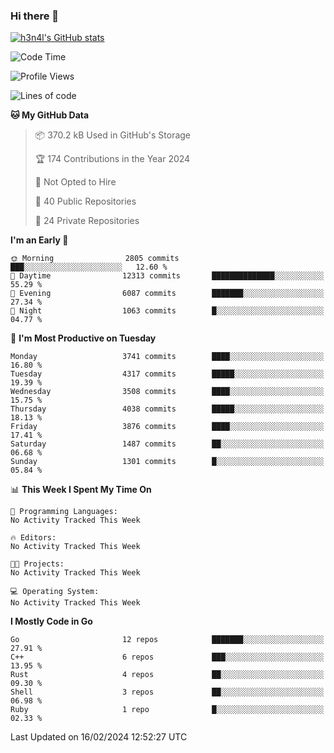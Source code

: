 ### Hi there 👋

[![h3n4l's GitHub stats](https://github-readme-stats.vercel.app/api?username=h3n4l&count_private=true&show_icons=true&theme=radical)](https://github.com/h3n4l/github-readme-stats)

<!--START_SECTION:waka-->
![Code Time](http://img.shields.io/badge/Code%20Time-1%2C836%20hrs%2017%20mins-blue)

![Profile Views](http://img.shields.io/badge/Profile%20Views-0-blue)

![Lines of code](https://img.shields.io/badge/From%20Hello%20World%20I%27ve%20Written-6.1%20million%20lines%20of%20code-blue)

**🐱 My GitHub Data** 

> 📦 370.2 kB Used in GitHub's Storage 
 > 
> 🏆 174 Contributions in the Year 2024
 > 
> 🚫 Not Opted to Hire
 > 
> 📜 40 Public Repositories 
 > 
> 🔑 24 Private Repositories 
 > 
**I'm an Early 🐤** 

```text
🌞 Morning                2805 commits        ███░░░░░░░░░░░░░░░░░░░░░░   12.60 % 
🌆 Daytime                12313 commits       ██████████████░░░░░░░░░░░   55.29 % 
🌃 Evening                6087 commits        ███████░░░░░░░░░░░░░░░░░░   27.34 % 
🌙 Night                  1063 commits        █░░░░░░░░░░░░░░░░░░░░░░░░   04.77 % 
```
📅 **I'm Most Productive on Tuesday** 

```text
Monday                   3741 commits        ████░░░░░░░░░░░░░░░░░░░░░   16.80 % 
Tuesday                  4317 commits        █████░░░░░░░░░░░░░░░░░░░░   19.39 % 
Wednesday                3508 commits        ████░░░░░░░░░░░░░░░░░░░░░   15.75 % 
Thursday                 4038 commits        █████░░░░░░░░░░░░░░░░░░░░   18.13 % 
Friday                   3876 commits        ████░░░░░░░░░░░░░░░░░░░░░   17.41 % 
Saturday                 1487 commits        ██░░░░░░░░░░░░░░░░░░░░░░░   06.68 % 
Sunday                   1301 commits        █░░░░░░░░░░░░░░░░░░░░░░░░   05.84 % 
```


📊 **This Week I Spent My Time On** 

```text
💬 Programming Languages: 
No Activity Tracked This Week

🔥 Editors: 
No Activity Tracked This Week

🐱‍💻 Projects: 
No Activity Tracked This Week

💻 Operating System: 
No Activity Tracked This Week
```

**I Mostly Code in Go** 

```text
Go                       12 repos            ███████░░░░░░░░░░░░░░░░░░   27.91 % 
C++                      6 repos             ███░░░░░░░░░░░░░░░░░░░░░░   13.95 % 
Rust                     4 repos             ██░░░░░░░░░░░░░░░░░░░░░░░   09.30 % 
Shell                    3 repos             ██░░░░░░░░░░░░░░░░░░░░░░░   06.98 % 
Ruby                     1 repo              █░░░░░░░░░░░░░░░░░░░░░░░░   02.33 % 
```




 Last Updated on 16/02/2024 12:52:27 UTC
<!--END_SECTION:waka-->

